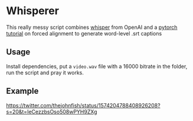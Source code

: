 # Whisperer

This really messy script combines [whisper](https://github.com/openai/whisper) from OpenAI and a [pytorch tutorial](https://pytorch.org/tutorials/intermediate/forced_alignment_with_torchaudio_tutorial.html) on forced alignment to generate word-level .srt captions

## Usage

Install dependencies, put a `video.wav` file with a 16000 bitrate in the folder, run the script and pray it works.

## Example

https://twitter.com/thejohnfish/status/1574204788408926208?s=20&t=IeCezzbsOso508wPYH9ZXg
